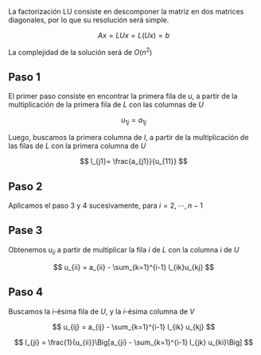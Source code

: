La factorización LU consiste en descomponer la matriz en dos matrices diagonales, por lo que su resolución será simple.

$$
Ax = LUx = L(Ux) = b
$$

La complejidad de la solución será de $O(n^2)$

## Paso 1

El primer paso consiste en encontrar la primera fila de $u$, a partir de la multiplicación de la primera fila de $L$ con las columnas de $U$

$$
u_{1j} = a_{1j}
$$

Luego, buscamos la primera columna de $l$, a partir de la multiplicación de las filas de $L$ con la primera columna de $U$

$$
l_{j1}= \frac{a_{j1}}{u_{11}}
$$

## Paso 2

Aplicamos el paso 3 y 4 sucesivamente, para $i = 2, \cdots, n{-}1$

## Pase 3

Obtenemos $u_{ii}$ a partir de multiplicar la fila $i$ de $L$ con la columna $i$ de $U$

$$
u_{ii} = a_{ii} - \sum_{k=1}^{i-1} l_{ik}u_{kj}
$$

## Paso 4

Buscamos la $i$-ésima fila de $U$, y la $i$-ésima columna de $V$

$$
u_{ij} = a_{ij} - \sum_{k=1}^{i-1} l_{ik} u_{kj}
$$

$$
l_{ji} = \frac{1}{u_{ii}}\Big[a_{ji} - \sum_{k=1}^{i-1} l_{jk} u_{ki}\Big]
$$

